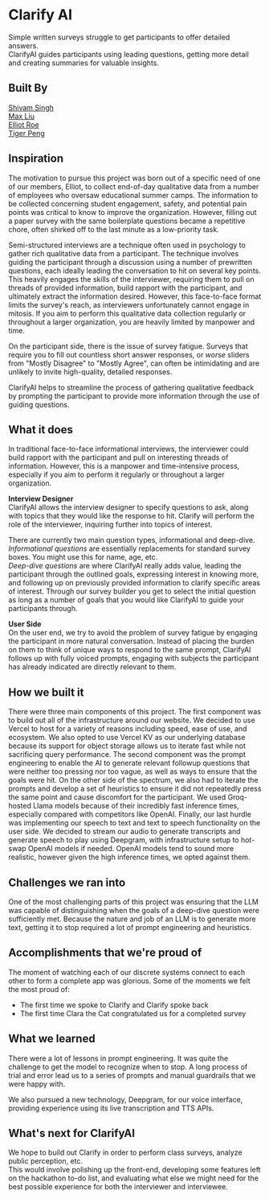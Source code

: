 # Clarify AI

Simple written surveys struggle to get participants to offer detailed answers.  
ClarifyAI guides participants using leading questions, getting more detail and creating summaries for valuable insights.

## Built By

[Shivam Singh](https://github.com/specialsyt)  
[Max Liu](https://github.com/mliu2003)  
[Elliot Roe](https://github.com/ElliotRoe)  
[Tiger Peng](https://github.com/TigerPeng2)

## Inspiration

The motivation to pursue this project was born out of a specific need of one of our members, Elliot, to collect end-of-day qualitative data from a number of employees who oversaw educational summer camps. The information to be collected concerning student engagement, safety, and potential pain points was critical to know to improve the organization.
However, filling out a paper survey with the same boilerplate questions became a repetitive chore, often shirked off to the last minute as a low-priority task.

Semi-structured interviews are a technique often used in psychology to gather rich qualitative data from a participant. The technique involves guiding the participant through a discussion using a number of prewritten questions, each ideally leading the conversation to hit on several key points. This heavily engages the skills of the interviewer, requiring them to pull on threads of provided information, build rapport with the participant, and ultimately extract the information desired.
However, this face-to-face format limits the survey's reach, as interviewers unfortunately cannot engage in mitosis. If you aim to perform this qualitative data collection regularly or throughout a larger organization, you are heavily limited by manpower and time.

On the participant side, there is the issue of survey fatigue.
Surveys that require you to fill out countless short answer responses, or _worse_ sliders from "Mostly Disagree" to "Mostly Agree", can often be intimidating and are unlikely to invite high-quality, detailed responses.

ClarifyAI helps to streamline the process of gathering qualitative feedback by prompting the participant to provide more information through the use of guiding questions.

## What it does

In traditional face-to-face informational interviews, the interviewer could build rapport with the participant and pull on interesting threads of information.
However, this is a manpower and time-intensive process, especially if you aim to perform it regularly or throughout a larger organization.

**Interview Designer**  
ClarifyAI allows the interview designer to specify questions to ask, along with topics that they would like the response to hit. Clarify will perform the role of the interviewer, inquiring further into topics of interest.

There are currently two main question types, informational and deep-dive.  
_Informational questions_ are essentially replacements for standard survey boxes. You might use this for name, age, etc.  
_Deep-dive questions_ are where ClarifyAI really adds value, leading the participant through the outlined goals, expressing interest in knowing more, and following up on previously provided information to clarify specific areas of interest.
Through our survey builder you get to select the initial question as long as a number of goals that you would like ClarifyAI to guide your participants through.

**User Side**  
On the user end, we try to avoid the problem of survey fatigue by engaging the participant in more natural conversation. Instead of placing the burden on them to think of unique ways to respond to the same prompt, ClarifyAI follows up with fully voiced prompts, engaging with subjects the participant has already indicated are directly relevant to them.

## How we built it

There were three main components of this project. The first component was to build out all of the infrastructure around our website. We decided to use Vercel to host for a variety of reasons including speed, ease of use, and ecosystem. We also opted to use Vercel KV as our underlying database because its support for object storage allows us to iterate fast while not sacrificing query performance.
The second component was the prompt engineering to enable the AI to generate relevant followup questions that were neither too pressing nor too vague, as well as ways to ensure that the goals were hit. On the other side of the spectrum, we also had to iterate the prompts and develop a set of heuristics to ensure it did not repeatedly press the same point and cause discomfort for the participant. We used Groq-hosted Llama models because of their incredibly fast inference times, especially compared with competitors like OpenAI.
Finally, our last hurdle was implementing our speech to text and text to speech functionality on the user side. We decided to stream our audio to generate transcripts and generate speech to play using Deepgram, with infrastructure setup to hot-swap OpenAI models if needed. OpenAI models tend to sound more realistic, however given the high inference times, we opted against them.

## Challenges we ran into

One of the most challenging parts of this project was ensuring that the LLM was capable of distinguishing when the goals of a deep-dive question were sufficiently met. Because the nature and job of an LLM is to generate more text, getting it to stop required a lot of prompt engineering and heuristics.

## Accomplishments that we're proud of

The moment of watching each of our discrete systems connect to each other to form a complete app was glorious. Some of the moments we felt the most proud of:

- The first time we spoke to Clarify and Clarify spoke back
- The first time Clara the Cat congratulated us for a completed survey

## What we learned

There were a lot of lessons in prompt engineering. It was quite the challenge to get the model to recognize when to stop. A long process of trial and error lead us to a series of prompts and manual guardrails that we were happy with.

We also pursued a new technology, Deepgram, for our voice interface, providing experience using its live transcription and TTS APIs.

## What's next for ClarifyAI

We hope to build out Clarify in order to perform class surveys, analyze public perception, etc.  
This would involve polishing up the front-end, developing some features left on the hackathon to-do list, and evaluating what else we might need for the best possible experience for both the interviewer and interviewee.
